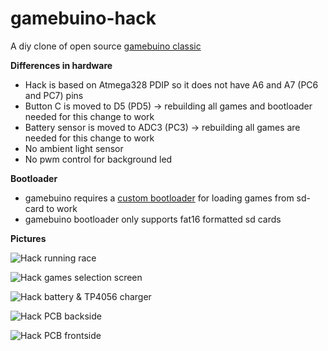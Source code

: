 # gamebuino-hack
A diy clone of open source [gamebuino classic](http://legacy.gamebuino.com/wiki)

**Differences in hardware**
  - Hack is based on Atmega328 PDIP so it does not have A6 and A7 (PC6 and PC7) pins
  - Button C is moved to D5 (PD5) -> rebuilding all games and bootloader needed for this change to work
  - Battery sensor is moved to ADC3 (PC3) -> rebuilding all games are needed for this change to work
  - No ambient light sensor
  - No pwm control for background led


**Bootloader**
  - gamebuino requires a [custom bootloader](https://github.com/ghalfacree/Arduino-Sketches/tree/master/hardware/arduino/bootloaders/gamebuino_boot) for loading games from sd-card to work
  - gamebuino bootloader only supports fat16 formatted sd cards

**Pictures**

![Hack running race](./images/hack_race.png)

![Hack games selection screen](./images/hack_gamelist.png)

![Hack battery & TP4056 charger](./images/hack_battery.png)

![Hack PCB backside](./images/hack_pcb.png)

![Hack PCB frontside](./images/hack_pcb_front.png)
